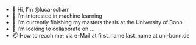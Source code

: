 - 👋 Hi, I’m @luca-scharr
- 👀 I’m interested in machine learning
- 🌱 I’m currently finishing my masters thesis at the University of Bonn
- 💞️ I’m looking to collaborate on ...
- 📫 How to reach me; via e-Mail at first_name.last_name at uni-bonn.de

<!---
luca-scharr/luca-scharr is a ✨ special ✨ repository because its `README.md` (this file) appears on your GitHub profile.
You can click the Preview link to take a look at your changes.
--->
